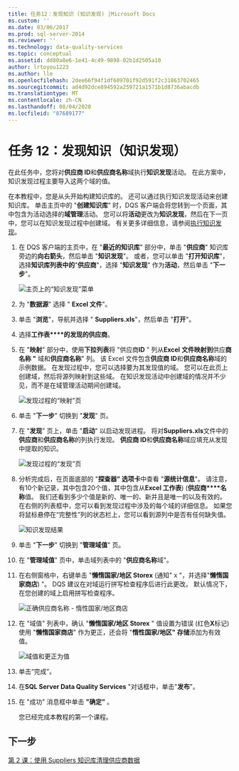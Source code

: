 ```yaml
---
title: 任务12：发现知识 (知识发现) |Microsoft Docs
ms.custom: ''
ms.date: 03/06/2017
ms.prod: sql-server-2014
ms.reviewer: ''
ms.technology: data-quality-services
ms.topic: conceptual
ms.assetid: dd80a8e6-1e41-4c49-9898-02b1d2505a10
author: lrtoyou1223
ms.author: lle
ms.openlocfilehash: 2dee66f94f1df609701f92d591f2c31863702465
ms.sourcegitcommit: ad4d92dce894592a259721a1571b1d8736abacdb
ms.translationtype: MT
ms.contentlocale: zh-CN
ms.lasthandoff: 08/04/2020
ms.locfileid: "87689177"
---
```

# <a name="task-12-discovering-knowledge-knowledge-discovery"></a>任务 12：发现知识（知识发现）
  在此任务中，您将对**供应商 ID**和**供应商名称**域执行**知识发现**活动。 在此方案中，知识发现过程主要导入这两个域的值。  
  
 在本教程中，您是从头开始构建知识库的。 还可以通过执行知识发现活动来创建知识库。 单击主页中的 "**创建知识库**" 时，DQS 客户端会将您转到一个页面，其中包含为活动选择的**域管理**活动。 您可以将**活动**更改为**知识发现**，然后在下一页中，您可以在知识发现过程中创建域。 有关更多详细信息，请参阅[执行知识发现](https://msdn.microsoft.com/library/hh510398.aspx)。  
  
1.  在 DQS 客户端的主页中，在 "**最近的知识库**" 部分中，单击 "**供应商**" 知识库旁边的**向右箭头**，然后单击 "**知识发现**"。 或者，您可以单击 "**打开知识库**"，选择**知识库列表中的**"**供应商**"，选择 "**知识发现**" 作为**活动**，然后单击 "**下一步**"。  
  
     ![主页上的“知识发现”菜单](../../2014/tutorials/media/et-discoveringknowledge-01.jpg "主页上的“知识发现”菜单")  
  
2.  为 "**数据源**" 选择 " **Excel 文件**"。  
  
3.  单击 "**浏览**"，导航并选择 " **Suppliers.xls**"，然后单击 "**打开**"。  
  
4.  选择**工作表****的发现的供应商**。  
  
5.  在 "**映射**" 部分中，使用**下拉列表**将 "供应商**ID** " 列从**Excel** **文件映射到**供应**商名称 "** 域和**供应商名称**" 列。 该 Excel 文件包含**供应商 ID**和**供应商名称**域的示例数据。 在发现过程中，您可以选择要为其发现值的域。 您可以在此页上创建域，然后将源列映射到这些域。 在知识发现活动中创建域的情况并不少见，而不是在域管理活动期间创建域。  
  
     ![发现过程的“映射”页](../../2014/tutorials/media/et-discoveringknowledge-02.jpg "发现过程的“映射”页")  
  
6.  单击 "**下一步**" 切换到 "**发现**" 页。  
  
7.  在 "**发现**" 页上，单击 "**启动**" 以启动发现进程。 将对**Suppliers.xls**文件中的**供应商**和**供应商名称**的列执行发现。 **供应商 ID**和**供应商名称**域应填充从发现中提取的知识。  
  
     ![发现过程的“发现”页](../../2014/tutorials/media/et-discoveringknowledge-03.jpg "发现过程的“发现”页")  
  
8.  分析完成后，在页面底部的 "**探查器" 选项卡**中查看 "**源统计信息**"。 请注意，有10个新记录，其中包含20个值，其中包含从**Excel 工作表**)  (**供应商****名称**值。 我们还看到多少个值是新的、唯一的、新并且是唯一的以及有效的。 在右侧的列表框中，您可以看到发现过程中涉及的每个域的详细信息。 如果您将鼠标悬停在“完整性”列的状态栏上，您可以看到源列中是否有任何缺失值。  
  
     ![知识发现结果](../../2014/tutorials/media/et-discoveringknowledge-04.jpg "知识发现结果")  
  
9. 单击 "**下一步**" 切换到 "**管理域值**" 页。  
  
10. 在 "**管理域值**" 页中，单击域列表中的 "**供应商名称**域"。  
  
11. 在右侧窗格中，右键单击 "**懒惰国家/地区 Storex** (通知" x "，并选择"**懒惰国家商店**) "。 DQS 建议在对域运行拼写检查程序后进行此更改。 默认情况下，在您创建的域上启用拼写检查程序。  
  
     ![正确供应商名称 - 惰性国家/地区商店](../../2014/tutorials/media/et-discoveringknowledge-05.jpg "正确供应商名称 - 惰性国家/地区商店")  
  
12. 在 "域值" 列表中，确认 "**懒惰国家/地区 Storex** " 值设置为错误 (红色**X**标记) 使用 "**懒惰国家商店**" 作为更正，还会将 "**惰性国家/地区" 存储**添加为有效值。  
  
     ![域值和更正为值](../../2014/tutorials/media/et-discoveringknowledge-06.jpg "域值和更正为值")  
  
13. 单击“完成”。  
  
14. 在**SQL Server Data Quality Services** "对话框中，单击"**发布**"。  
  
15. 在 "成功" 消息框中单击 **"确定"** 。  
  
     您已经完成本教程的第一个课程。  
  
## <a name="next-step"></a>下一步  
 [第 2 课：使用 Suppliers 知识库清理供应商数据](../../2014/tutorials/lesson-2-cleansing-supplier-data-using-the-suppliers-knowledge-base.md)  
  
  
